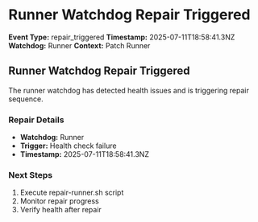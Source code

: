 # Runner Watchdog Repair Triggered

**Event Type:** repair_triggered
**Timestamp:** 2025-07-11T18:58:41.3NZ
**Watchdog:** Runner
**Context:** Patch Runner


## Runner Watchdog Repair Triggered

The runner watchdog has detected health issues and is triggering repair sequence.

### Repair Details
- **Watchdog:** Runner
- **Trigger:** Health check failure
- **Timestamp:** 2025-07-11T18:58:41.3NZ

### Next Steps
1. Execute repair-runner.sh script
2. Monitor repair progress
3. Verify health after repair


